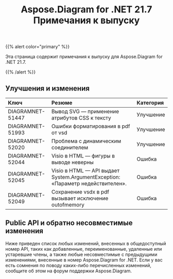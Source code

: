 ﻿---
title: Aspose.Diagram for .NET 21.7 Примечания к выпуску
type: docs
weight: 6
url: /ru/net/aspose-diagram-for-net-21-7-release-notes/
---
{{% alert color="primary" %}} 

Эта страница содержит примечания к выпуску для Aspose.Diagram for .NET 21.7.

{{% /alert %}} 
## **Улучшения и изменения**

|**Ключ**|**Резюме**|**Категория**|
|:- |:- |:- |
|DIAGRAMNET-51447|Вывод SVG — применение атрибутов CSS к тексту|Улучшение|
|DIAGRAMNET-51993|Ошибки форматирования в pdf от vsd|Улучшение|
|DIAGRAMNET-52020|Проблема с динамическим соединителем|Улучшение|
|DIAGRAMNET-52044|Visio в HTML — фигуры в выводе неверны|Ошибка|
|DIAGRAMNET-52045|Visio в HTML — API выдает System.ArgumentException: «Параметр недействителен».|Ошибка|
|DIAGRAMNET-52049|Сохранение vsdx в pdf вызывает исключение outofmemory|Ошибка|

## **Public API и обратно несовместимые изменения**
Ниже приведен список любых изменений, внесенных в общедоступный номер API, таких как добавленные, переименованные, удаленные или устаревшие члены, а также любые несовместимые с предыдущими изменениями, внесенные в номер Aspose.Diagram for .NET. Если у вас есть сомнения по поводу каких-либо перечисленных изменений, сообщите об этом на форум поддержки Aspose.Diagram.





